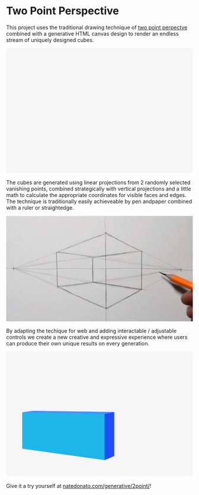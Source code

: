 # Two Point Perspective

This project uses the traditional drawing technique of [two point perpectve](https://en.wikipedia.org/wiki/Perspective_(graphical)#Two-point_perspective) combined with a generative HTML canvas design to render an endless stream of uniquely designed cubes. 

![cube drawing](/img/cube-draw.gif)

The cubes are generated using linear projections from 2 randomly selected vanishing points, combined strategically with vertical projections and a little math to calculate the appropriate coordinates for visible faces and edges.  The technique is traditionally easily achieveable by pen andpaper combined with a ruler or straightedge.

![2 point perspective](/img/pencil.jpg)

By adapting the techique for web and adding interactable / adjustable controls we create a new creative and expressive experience where users can produce their own unique results on every generation.

![random cubes](/img/random-cubes.gif)

Give it a try yourself at [natedonato.com/generative/2point/](https://natedonato.com/generative/2point/)!  